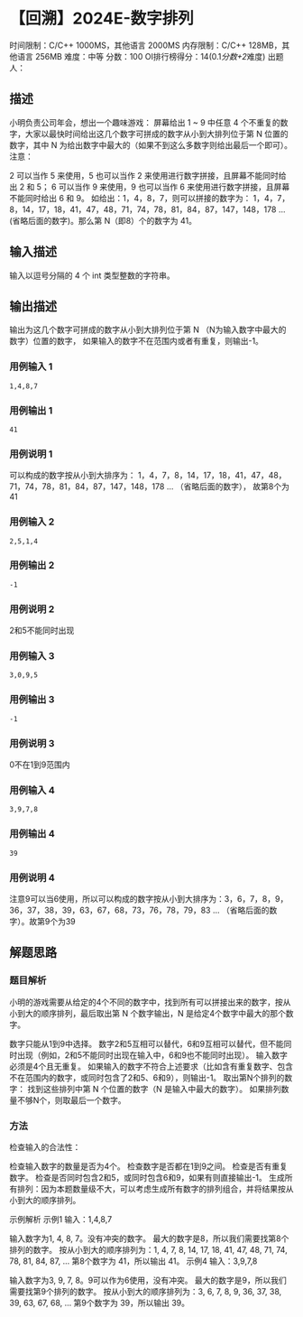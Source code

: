 # 【回溯】2024E-数字排列
 
时间限制：C/C++ 1000MS，其他语言 2000MS
内存限制：C/C++ 128MB，其他语言 256MB
难度：中等
分数：100 OI排行榜得分：14(0.1*分数+2*难度)
出题人：

## 描述

小明负责公司年会，想出一个趣味游戏：
屏幕给出 1 ~ 9 中任意 4 个不重复的数字，大家以最快时间给出这几个数字可拼成的数字从小到大排列位于第 N 位置的数字，其中 N 为给出数字中最大的（如果不到这么多数字则给出最后一个即可）。
注意：

2 可以当作 5 来使用，5 也可以当作 2 来使用进行数字拼接，且屏幕不能同时给出 2 和 5；
6 可以当作 9 来使用，9 也可以当作 6 来使用进行数字拼接，且屏幕不能同时给出 6 和 9。
如给出：1，4，8，7，则可以拼接的数字为：
1，4，7，8，14，17，18，41，47，48，71，74，78，81，84，87，147，148，178 … (省略后面的数字)。那么第 N（即8）个的数字为 41。

## 输入描述

输入以逗号分隔的 4 个 int 类型整数的字符串。

## 输出描述

输出为这几个数字可拼成的数字从小到大排列位于第 N （N为输入数字中最大的数字）位置的数字，
如果输入的数字不在范围内或者有重复，则输出-1。

### 用例输入 1 
```
1,4,8,7
```
### 用例输出 1 
```
41
```
### 用例说明 1 

可以构成的数字按从小到大排序为：
1，4，7，8，14，17，18，41，47，48，71，74，78，81，84，87，147，148，178 … （省略后面的数字），
故第8个为41

### 用例输入 2 
```
2,5,1,4
```
### 用例输出 2 
```
-1
```
### 用例说明 2 

2和5不能同时出现

### 用例输入 3 
```
3,0,9,5
```
### 用例输出 3 
```
-1
```
### 用例说明 3 

0不在1到9范围内

### 用例输入 4 
```
3,9,7,8
```
### 用例输出 4 
```
39
```
### 用例说明 4 

注意9可以当6使用，所以可以构成的数字按从小到大排序为：3，6，7，8，9，36，37，38，39，63，67，68，73，76，78，79，83 … （省略后面的数字）。故第9个为39


## 解题思路
### 题目解析
小明的游戏需要从给定的4个不同的数字中，找到所有可以拼接出来的数字，按从小到大的顺序排列，最后取出第 N 个数字输出，N 是给定4个数字中最大的那个数字。

数字只能从1到9中选择。
数字2和5互相可以替代，6和9互相可以替代，但不能同时出现（例如，2和5不能同时出现在输入中，6和9也不能同时出现）。
输入数字必须是4个且无重复。
如果输入的数字不符合上述要求（比如含有重复数字、包含不在范围内的数字，或同时包含了2和5、6和9），则输出-1。
取出第N个排列的数字：
找到这些排列中第 N 个位置的数字（N 是输入中最大的数字）。
如果排列数量不够N个，则取最后一个数字。
### 方法
检查输入的合法性：

检查输入数字的数量是否为4个。
检查数字是否都在1到9之间。
检查是否有重复数字。
检查是否同时包含2和5，或同时包含6和9，如果有则直接输出-1。
生成所有排列：因为本题数量级不大，可以考虑生成所有数字的排列组合，并将结果按从小到大的顺序排列。

示例解析
示例1
输入：1,4,8,7

输入数字为1, 4, 8, 7。没有冲突的数字。
最大的数字是8，所以我们需要找第8个排列的数字。
按从小到大的顺序排列为：1, 4, 7, 8, 14, 17, 18, 41, 47, 48, 71, 74, 78, 81, 84, 87, …
第8个数字为 41，所以输出 41。
示例4
输入：3,9,7,8

输入数字为3, 9, 7, 8。9可以作为6使用，没有冲突。
最大的数字是9，所以我们需要找第9个排列的数字。
按从小到大的顺序排列为：3, 6, 7, 8, 9, 36, 37, 38, 39, 63, 67, 68, …
第9个数字为 39，所以输出 39。